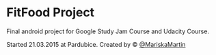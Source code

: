 # FitFood Project
Final android project for Google Study Jam Course and Udacity Course.

Started 21.03.2015 at Pardubice. Created by &copy; [@MariskaMartin]

[@MariskaMartin]:https://twitter.com/MariskaMartin
